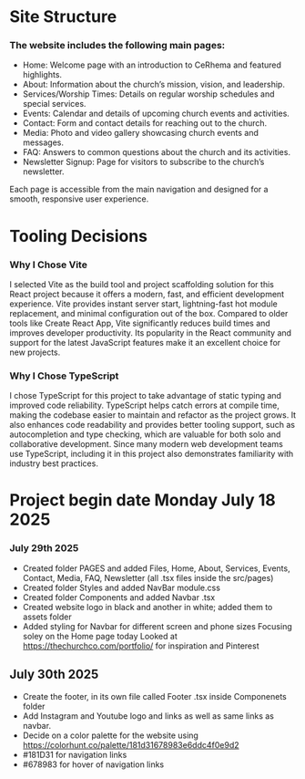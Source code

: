 # Site Structure

### The website includes the following main pages:

- Home: Welcome page with an introduction to CeRhema and featured highlights.
- About: Information about the church’s mission, vision, and leadership.
- Services/Worship Times: Details on regular worship schedules and special services.
- Events: Calendar and details of upcoming church events and activities.
- Contact: Form and contact details for reaching out to the church.
- Media: Photo and video gallery showcasing church events and messages.
- FAQ: Answers to common questions about the church and its activities.
- Newsletter Signup: Page for visitors to subscribe to the church’s newsletter.

Each page is accessible from the main navigation and designed for a smooth, responsive user experience.

# Tooling Decisions

### Why I Chose Vite

I selected Vite as the build tool and project scaffolding solution for this React project because it offers a modern, fast, and efficient development experience. Vite provides instant server start, lightning-fast hot module replacement, and minimal configuration out of the box. Compared to older tools like Create React App, Vite significantly reduces build times and improves developer productivity. Its popularity in the React community and support for the latest JavaScript features make it an excellent choice for new projects.

### Why I Chose TypeScript

I chose TypeScript for this project to take advantage of static typing and improved code reliability. TypeScript helps catch errors at compile time, making the codebase easier to maintain and refactor as the project grows. It also enhances code readability and provides better tooling support, such as autocompletion and type checking, which are valuable for both solo and collaborative development. Since many modern web development teams use TypeScript, including it in this project also demonstrates familiarity with industry best practices.

# Project begin date Monday July 18 2025

### July 29th 2025

- Created folder PAGES and added Files, Home, About, Services, Events, Contact, Media, FAQ, Newsletter (all .tsx files inside the src/pages)
- Created folder Styles and added NavBar module.css
- Created folder Components and added Navbar .tsx
- Created website logo in black and another in white; added them to assets folder
- Added styling for Navbar for different screen and phone sizes
  Focusing soley on the Home page today
  Looked at https://thechurchco.com/portfolio/ for inspiration and Pinterest

## July 30th 2025

- Create the footer, in its own file called Footer .tsx inside Componenets folder
- Add Instagram and Youtube logo and links as well as same links as navbar.
- Decide on a color palette for the website using https://colorhunt.co/palette/181d31678983e6ddc4f0e9d2
- #181D31 for navigation links
- #678983 for hover of navigation links
